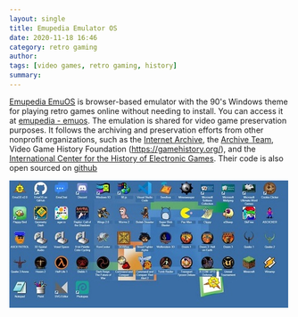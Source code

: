 ```yaml
---
layout: single
title: Emupedia Emulator OS
date: 2020-11-18 16:46
category: retro gaming 
author: 
tags: [video games, retro gaming, history]
summary: 
---
```


[Emupedia EmuOS](https://github.com/Emupedia/emupedia.github.io) is browser-based emulator with the 90's Windows theme for playing retro games online without needing to install. You can access it at [emupedia - emuos](https://emupedia.net/beta/emuos/). The emulation is shared for video game preservation purposes. It follows the archiving and preservation efforts from other nonprofit organizations, such as the [Internet Archive](https://archive.org/), the [Archive Team](https://www.archiveteam.org/), Video Game History Foundation (https://gamehistory.org/), and the [International Center for the History of Electronic Games](https://www.museumofplay.org/about/icheg). Their code is also open sourced on [github](https://www.museumofplay.org/about/icheg)

[![emuos](/assets/images/retro/emuos.jpg)](https://emupedia.net/beta/emuos/)